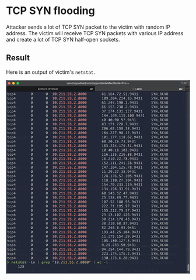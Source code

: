 # TCP SYN flooding
Attacker sends a lot of TCP SYN packet to the victim with random IP address. The victim will 
receive TCP SYN packets with various IP address and create a lot of TCP SYN half-open 
sockets.

## Result
Here is an output of victim's `netstat`.

![result](https://raw.githubusercontent.com/CrackedPoly/security-practices/main/syn_flooding/result.png)
